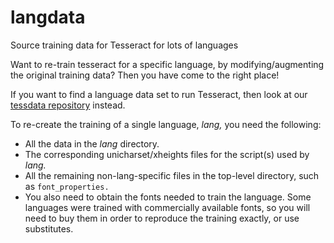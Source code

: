 # langdata
Source training data for Tesseract for lots of languages

Want to re-train tesseract for a specific language, by modifying/augmenting the original training data?
Then you have come to the right place!

If you want to find a language data set to run Tesseract, then look at our
[tessdata repository](https://github.com/tesseract-ocr/tessdata) instead.

To re-create the training of a single language, _lang,_ you need the following:
* All the data in the _lang_ directory.
* The corresponding unicharset/xheights files for the script(s) used by _lang._
* All the remaining non-lang-specific files in the top-level directory, such as `font_properties.`
* You also need to obtain the fonts needed to train the language.
Some languages were trained with commercially available fonts, so you will need to buy them in order to
reproduce the training exactly, or use substitutes.
